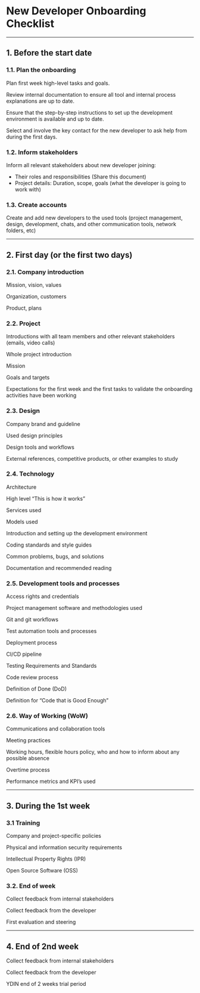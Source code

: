 # New Developer Onboarding Checklist

---

## 1. Before the start date

### 1.1. Plan the onboarding

Plan first week high-level tasks and goals.

Review internal documentation to ensure all tool and internal process explanations are up to date.

Ensure that the step-by-step instructions to set up the development environment is available and up to date.

Select and involve the key contact for the new developer to ask help from during the first days.

### 1.2. Inform stakeholders

Inform all relevant stakeholders about new developer joining:

- Their roles and responsibilities (Share this document)
- Project details: Duration, scope, goals (what the developer is going to work with)

### 1.3. Create accounts

Create and add new developers to the used tools (project management, design, development, chats, and other communication tools, network folders, etc)

---

## 2. First day (or the first two days)

### 2.1. Company introduction

Mission, vision, values

Organization, customers

Product, plans

### 2.2. Project

Introductions with all team members and other relevant stakeholders (emails, video calls)

Whole project introduction

Mission

Goals and targets

Expectations for the first week and the first tasks to validate the onboarding activities have been working

### 2.3. Design

Company brand and guideline 

Used design principles

Design tools and workflows

External references, competitive products, or other examples to study

### 2.4. Technology

Architecture

High level “This is how it works”

Services used

Models used

Introduction and setting up the development environment

Coding standards and style guides

Common problems, bugs, and solutions

Documentation and recommended reading

### 2.5. Development tools and processes

Access rights and credentials

Project management software and methodologies used

Git and git workflows

Test automation tools and processes

Deployment process

CI/CD pipeline

Testing Requirements and Standards

Code review process

Definition of Done (DoD)

Definition for “Code that is Good Enough”

### 2.6. Way of Working (WoW)

Communications and collaboration tools

Meeting practices

Working hours, flexible hours policy, who and how to inform about any possible absence

Overtime process

Performance metrics and KPI’s used

---

## 3. During the 1st week

### 3.1 Training

Company and project-specific policies

Physical and information security requirements

Intellectual Property Rights (IPR)

Open Source Software (OSS)

### 3.2. End of week

Collect feedback from internal stakeholders

Collect feedback from the developer

First evaluation and steering

---

## 4. End of 2nd week

Collect feedback from internal stakeholders

Collect feedback from the developer

YDIN end of 2 weeks trial period
